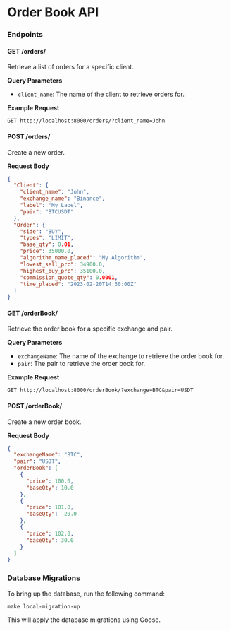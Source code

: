 

**Order Book API**
================

### Endpoints

#### GET /orders/

Retrieve a list of orders for a specific client.

**Query Parameters**

* `client_name`: The name of the client to retrieve orders for.

**Example Request**

```
GET http://localhost:8000/orders/?client_name=John
```

#### POST /orders/

Create a new order.

**Request Body**

```json
{
  "Client": {
    "client_name": "John",
    "exchange_name": "Binance",
    "label": "My Label",
    "pair": "BTCUSDT"
  },
  "Order": {
    "side": "BUY",
    "types": "LIMIT",
    "base_qty": 0.01,
    "price": 35000.0,
    "algorithm_name_placed": "My Algorithm",
    "lowest_sell_prc": 34900.0,
    "highest_buy_prc": 35100.0,
    "commission_quote_qty": 0.0001,
    "time_placed": "2023-02-20T14:30:00Z"
  }
}
```

#### GET /orderBook/

Retrieve the order book for a specific exchange and pair.

**Query Parameters**

* `exchangeName`: The name of the exchange to retrieve the order book for.
* `pair`: The pair to retrieve the order book for.

**Example Request**

```
GET http://localhost:8000/orderBook/?exchange=BTC&pair=USDT
```

#### POST /orderBook/

Create a new order book.

**Request Body**

```json
{
  "exchangeName": "BTC",
  "pair": "USDT",
  "orderBook": [
    {
      "price": 100.0,
      "baseQty": 10.0
    },
    {
      "price": 101.0,
      "baseQty": -20.0
    },
    {
      "price": 102.0,
      "baseQty": 30.0
    }
  ]
}
```

### Database Migrations

To bring up the database, run the following command:

```
make local-migration-up
```

This will apply the database migrations using Goose.

